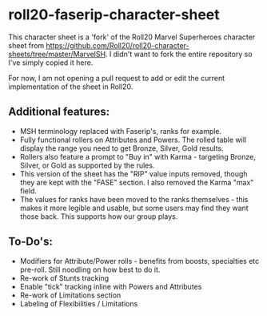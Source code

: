 # roll20-faserip-character-sheet

This character sheet is a 'fork' of the Roll20 Marvel Superheroes character sheet from https://github.com/Roll20/roll20-character-sheets/tree/master/MarvelSH. I didn't want to fork the entire repository so I've simply copied it here. 

For now, I am not opening a pull request to add or edit the current implementation of the sheet in Roll20. 

## Additional features:

* MSH terminology replaced with Faserip's, ranks for example.
* Fully functional rollers on Attributes and Powers. The rolled table will display the range you need to get Bronze, Silver, Gold results.
* Rollers also feature a prompt to "Buy in" with Karma - targeting Bronze, Silver, or Gold as supported by the rules.
* This version of the sheet has the "RIP" value inputs removed, though they are kept with the "FASE" section. I also removed the Karma "max" field.
* The values for ranks have been moved to the ranks themselves - this makes it more legible and usable, but some users may find they want those back. This supports how our group plays. 

## To-Do's:

* Modifiers for Attribute/Power rolls - benefits from boosts, specialties etc pre-roll. Still noodling on how best to do it.
* Re-work of Stunts tracking
* Enable "tick" tracking inline with Powers and Attributes
* Re-work of Limitations section
* Labeling of Flexibilities / Limitations 
